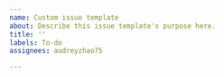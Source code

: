 ```yaml
---
name: Custom issue template
about: Describe this issue template's purpose here.
title: ''
labels: To-do
assignees: audreyzhao75

---
```



